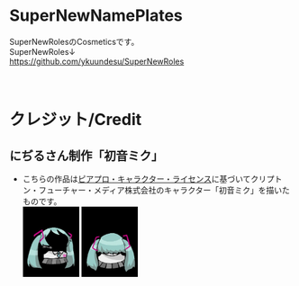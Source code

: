 # SuperNewNamePlates

SuperNewRolesのCosmeticsです。<br>
SuperNewRoles↓<br>
https://github.com/ykuundesu/SuperNewRoles<br>
<br>
<br>

# クレジット/Credit
## にぢるさん制作「初音ミク」
- こちらの作品は<a href="http://piapro.jp/license/pcl/summary">ピアプロ・キャラクター・ライセンス</a>に基づいてクリプトン・フューチャー・メディア株式会社のキャラクター「初音ミク」を描いたものです。  
  <img src = hats\miku.png width="100" title = miku.png>
  <img src = hats\miku_climb.png width="100" title = miku_adaptive.png>

